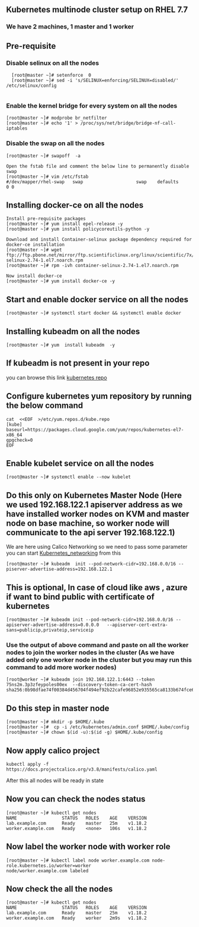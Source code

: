 ## Kubernetes multinode cluster setup on RHEL 7.7
###  We have 2 machines, 1 master and 1 worker
## Pre-requisite 

### Disable selinux on all the nodes

```
  [root@master ~]# setenforce  0
  [root@master ~]# sed -i 's/SELINUX=enforcing/SELINUX=disabled/'  /etc/selinux/config
  
 ```
 
 ### Enable the kernel bridge for every system on all the nodes
 ```
 [root@master ~]# modprobe br_netfilter
 [root@master ~]# echo '1' > /proc/sys/net/bridge/bridge-nf-call-iptables
 ```
 
 ### Disable the swap on all the nodes
 ```
 [root@master ~]# swapoff  -a

 Open the fstab file and comment the below line to permanently disable swap
 [root@master ~]# vim /etc/fstab
 #/dev/mapper/rhel-swap   swap                    swap    defaults        0 0
 ```
 
 ## Installing docker-ce on all the nodes
 ```
 Install pre-requisite packages
 [root@master ~]# yum install epel-release -y
 [root@master ~]# yum install policycoreutils-python -y
 
 Download and install Container-selinux package dependency required for docker-ce installation
 [root@master ~]# wget ftp://ftp.pbone.net/mirror/ftp.scientificlinux.org/linux/scientific/7x/external_products/extras/x86_64/container-selinux-2.74-1.el7.noarch.rpm
 [root@master ~]# rpm -ivh container-selinux-2.74-1.el7.noarch.rpm
 
 Now install docker-ce
 [root@master ~]# yum install docker-ce -y
 ```
 
 ## Start and enable docker service on all the nodes 
 ```
 [root@master ~]# systemctl start docker && systemctl enable docker
 ```
 
 ## Installing kubeadm on all the nodes 
 ```
 [root@master ~]# yum  install kubeadm  -y
 ```
 
 ## If kubeadm is not present in your repo 
 you can browse this link [kubernetes repo](https://kubernetes.io/docs/setup/production-environment/tools/kubeadm/install-kubeadm/)  <br/>
 
## Configure kubernetes yum repository by running the below command
```
cat  <<EOF  >/etc/yum.repos.d/kube.repo
[kube]
baseurl=https://packages.cloud.google.com/yum/repos/kubernetes-el7-x86_64
gpgcheck=0
EOF
```
 
 ## Enable kubelet service on all the nodes 
 ```
 [root@master ~]# systemctl enable --now kubelet
 ```
 
 ## Do this only on Kubernetes Master Node (Here we used 192.168.122.1 apiserver address as we have installed worker nodes on KVM and master node on base machine, so worker node will communicate to the api server 192.168.122.1)
 We are here using Calico Networking so we need to pass some parameter 
 you can start [Kubernetes_networking](https://kubernetes.io/docs/setup/production-environment/tools/kubeadm/create-cluster-kubeadm/) from this  <br/>
 
```
[root@master ~]# kubeadm  init --pod-network-cidr=192.168.0.0/16 --piserver-advertise-address=192.168.122.1
```

## This is optional, In case of cloud like aws , azure if want to bind public with certificate of kubernetes 
```
[root@master ~]# kubeadm init --pod-network-cidr=192.168.0.0/16 --apiserver-advertise-address=0.0.0.0   --apiserver-cert-extra-sans=publicip,privateip,serviceip
```

### Use the output of above command and paste on all the worker nodes to join the worker nodes in the cluster (As we have added only one worker node in the cluster but you may run this command to add more worker nodes)
```
[root@worker ~]# kubeadm join 192.168.122.1:6443 --token 75ns2m.3p3zfeypoles00ex  --discovery-token-ca-cert-hash sha256:0b98dfae74f00384d456704f494ef92b22cafe96852e935565ca8133b674fce6
```

## Do this step in master node 
```
[root@master ~]# mkdir -p $HOME/.kube
[root@master ~]#  cp -i /etc/kubernetes/admin.conf $HOME/.kube/config
[root@master ~]# chown $(id -u):$(id -g) $HOME/.kube/config
```

##  Now apply calico project 
```
kubectl apply -f https://docs.projectcalico.org/v3.8/manifests/calico.yaml
```
After this all nodes will be ready in state

## Now you can check the nodes status
```
[root@master ~]# kubectl get nodes
NAME                 STATUS   ROLES    AGE    VERSION
lab.example.com      Ready    master   25m    v1.18.2
worker.example.com   Ready    <none>   106s   v1.18.2
```
## Now label the worker node with worker role
```
[root@master ~]# kubectl label node worker.example.com node-role.kubernetes.io/worker=worker
node/worker.example.com labeled
```

## Now check the all the nodes

```
[root@master ~]# kubectl get nodes
NAME                 STATUS   ROLES    AGE    VERSION
lab.example.com      Ready    master   25m    v1.18.2
worker.example.com   Ready    worker   2m9s   v1.18.2
```
